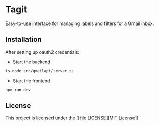# Tagit

Easy-to-use interface for managing labels and filters for a Gmail inbox.

## Installation

After setting up oauth2 credentials:

- Start the backend

``` shell
ts-node src/gmailapi/server.ts
```

- Start the frontend

``` shell
npm run dev
```


<!-- ## Usage -->
<!-- Instructions and examples on how to use the project. -->

<!-- ``` -->
<!-- # Example code snippet -->
<!-- (example-function arg1 arg2) -->
<!-- ``` -->

<!-- ## Features -->
<!-- List of key features of the project. -->

<!-- - Feature 1 -->
<!-- - Feature 2 -->
<!-- - Feature 3 -->

## License
This project is licensed under the [[file:LICENSE][MIT License]]
